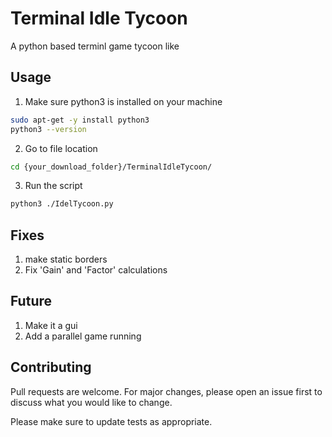 # Terminal Idle Tycoon
A python based terminl game tycoon like

## Usage
1. Make sure python3 is installed on your machine
```bash
sudo apt-get -y install python3 
python3 --version
```
2. Go to file location
```bash
cd {your_download_folder}/TerminalIdleTycoon/
```
3. Run the script
```bash
python3 ./IdelTycoon.py
```

## Fixes
  1. make static borders
  2. Fix 'Gain' and 'Factor' calculations
  
## Future
  1. Make it a gui
  2. Add a parallel game running
  
## Contributing
Pull requests are welcome. For major changes, please open an issue first to discuss what you would like to change.

Please make sure to update tests as appropriate.
